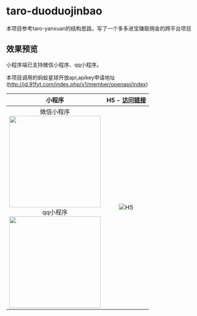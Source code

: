 # taro-duoduojinbao

本项目参考taro-yanxuan的结构思路，写了一个多多进宝赚取佣金的跨平台项目

## 效果预览

小程序端已支持微信小程序、qq小程序。

本项目调用的蚂蚁星球开放api,apikey申请地址(http://jd.91fyt.com/index.php/v1/member/openapi/index)

| 小程序 | H5 - [访问链接](http://pdd.tbbao.cn) | 
| :--------: | :--------:| 
| 微信小程序<br /><img src="https://dawang90.github.io/public/images/wechat-qrcode.jpg" width="244" height="244" /><br />qq小程序<br/><img src="https://dawang90.github.io/public/images/qq-qrcode.png" width="244" height="244" /> | ![H5](https://dawang90.github.io/public/images/h5-qrcode.png) | 
